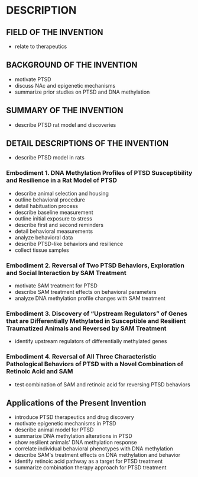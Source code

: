# DESCRIPTION

## FIELD OF THE INVENTION

- relate to therapeutics

## BACKGROUND OF THE INVENTION

- motivate PTSD
- discuss NAc and epigenetic mechanisms
- summarize prior studies on PTSD and DNA methylation

## SUMMARY OF THE INVENTION

- describe PTSD rat model and discoveries

## DETAIL DESCRIPTIONS OF THE INVENTION

- describe PTSD model in rats

### Embodiment 1. DNA Methylation Profiles of PTSD Susceptibility and Resilience in a Rat Model of PTSD

- describe animal selection and housing
- outline behavioral procedure
- detail habituation process
- describe baseline measurement
- outline initial exposure to stress
- describe first and second reminders
- detail behavioral measurements
- analyze behavioral data
- describe PTSD-like behaviors and resilience
- collect tissue samples

### Embodiment 2. Reversal of Two PTSD Behaviors, Exploration and Social Interaction by SAM Treatment

- motivate SAM treatment for PTSD
- describe SAM treatment effects on behavioral parameters
- analyze DNA methylation profile changes with SAM treatment

### Embodiment 3. Discovery of “Upstream Regulators” of Genes that are Differentially Methylated in Susceptible and Resilient Traumatized Animals and Reversed by SAM Treatment

- identify upstream regulators of differentially methylated genes

### Embodiment 4. Reversal of All Three Characteristic Pathological Behaviors of PTSD with a Novel Combination of Retinoic Acid and SAM

- test combination of SAM and retinoic acid for reversing PTSD behaviors

## Applications of the Present Invention

- introduce PTSD therapeutics and drug discovery
- motivate epigenetic mechanisms in PTSD
- describe animal model for PTSD
- summarize DNA methylation alterations in PTSD
- show resilient animals' DNA methylation response
- correlate individual behavioral phenotypes with DNA methylation
- describe SAM's treatment effects on DNA methylation and behavior
- identify retinoic acid pathway as a target for PTSD treatment
- summarize combination therapy approach for PTSD treatment

